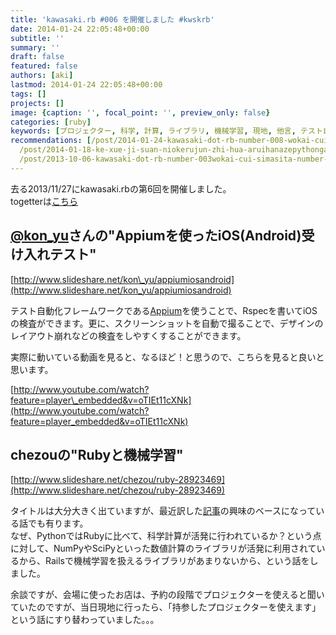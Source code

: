 ```yaml
---
title: 'kawasaki.rb #006 を開催しました #kwskrb'
date: 2014-01-24 22:05:48+00:00
subtitle: ''
summary: ''
draft: false
featured: false
authors: [aki]
lastmod: 2014-01-24 22:05:48+00:00
tags: []
projects: []
image: {caption: '', focal_point: '', preview_only: false}
categories: [ruby]
keywords: [プロジェクター, 科学, 計算, ライブラリ, 機械学習, 現地, 他言, テスト自動化, python, ruby]
recommendations: [/post/2014-01-24-kawasaki-dot-rb-number-008-wokai-cui-simasita-number-kwskrb/,
  /post/2014-01-18-ke-xue-ji-suan-niokerujun-zhi-hua-aruihanazepythongazhao-shi-nita-yan-yu-nosieawoduo-tuteiruka/,
  /post/2013-10-06-kawasaki-dot-rb-number-003wokai-cui-simasita-number-kwskrb/]
---
```

去る2013/11/27にkawasaki.rbの第6回を開催しました。  
togetterは[こちら](http://togetter.com/li/595791)

## [@kon\_yu](https://twitter.com/kon_yu)さんの"Appiumを使ったiOS(Android)受け入れテスト"

[http://www.slideshare.net/kon\_yu/appiumiosandroid](http://www.slideshare.net/kon_yu/appiumiosandroid)

テスト自動化フレームワークである[Appium](http://appium.io/jp/index.html)を使うことで、Rspecを書いてiOSの検査ができます。更に、スクリーンショットを自動で撮ることで、デザインのレイアウト崩れなどの検査をしやすくすることができます。

実際に動いている動画を見ると、なるほど！と思うので、こちらを見ると良いと思います。

[http://www.youtube.com/watch?feature=player\_embedded&v=oTIEt11cXNk](http://www.youtube.com/watch?feature=player_embedded&v=oTIEt11cXNk)

## chezouの"Rubyと機械学習"

[http://www.slideshare.net/chezou/ruby-28923469](http://www.slideshare.net/chezou/ruby-28923469)

タイトルは大分大きく出ていますが、最近訳した[記事](http://chezou.wordpress.com/2014/01/18/%e7%a7%91%e5%ad%a6%e8%a8%88%e7%ae%97%e3%81%ab%e3%81%8a%e3%81%91%e3%82%8b%e5%9d%87%e8%b3%aa%e5%8c%96%e3%80%81%e3%81%82%e3%82%8b%e3%81%84%e3%81%af%e3%81%aa%e3%81%9cpython%e3%81%8c%e7%9d%80%e5%ae%9f/ "科学計算における均質化、あるいはなぜPythonが着実に他言語のシェアを奪っているか")の興味のベースになっている話でも有ります。  
なぜ、PythonではRubyに比べて、科学計算が活発に行われているか？という点に対して、NumPyやSciPyといった数値計算のライブラリが活発に利用されているから、Railsで機械学習を扱えるライブラリがあまりないから、という話をしました。

余談ですが、会場に使ったお店は、予約の段階でプロジェクターを使えると聞いていたのですが、当日現地に行ったら、「持参したプロジェクターを使えます」という話にすり替わっていました。。。


